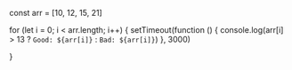 
const arr = [10, 12, 15, 21]

for (let i = 0; i < arr.length; i++) {
    setTimeout(function () {
      console.log(arr[i] > 13 ? `Good: ${arr[i]}` : `Bad: ${arr[i]}`)
    }, 3000)

}